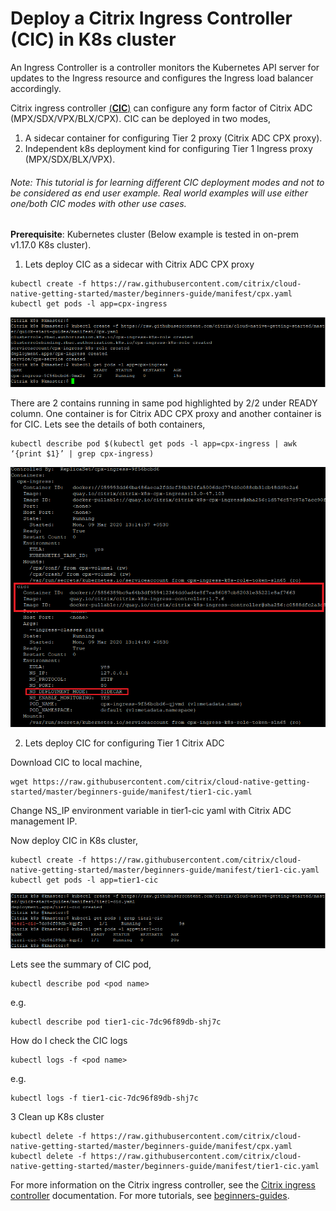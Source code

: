 # Deploy a Citrix Ingress Controller (CIC) in K8s cluster
An Ingress Controller is a controller monitors the Kubernetes API server for updates to the Ingress resource and configures the Ingress load balancer accordingly.

Citrix ingress controller <u>(**CIC**)</u> can configure any form factor of Citrix ADC (MPX/SDX/VPX/BLX/CPX).
CIC can be deployed in two modes, 
  1. A sidecar container for configuring Tier 2 proxy (Citrix ADC CPX proxy).
  2. Independent k8s deployment kind for configuring Tier 1 Ingress proxy (MPX/SDX/BLX/VPX).

###### Note: This tutorial is for learning different CIC deployment modes and not to be considered as end user example. Real world examples will use either one/both CIC modes with other use cases. 
**Prerequisite**: Kubernetes cluster (Below example is tested in on-prem v1.17.0 K8s cluster).

1. Lets deploy CIC as a sidecar with Citrix ADC CPX proxy
```
kubectl create -f https://raw.githubusercontent.com/citrix/cloud-native-getting-started/master/beginners-guide/manifest/cpx.yaml
kubectl get pods -l app=cpx-ingress
```
![tier2-cic](images/tier2-cpx.png)


There are 2 contains running in same pod highlighted by 2/2 under READY column. One container is for Citrix ADC CPX proxy and another container is for CIC.
Lets see the details of both containers,
```
kubectl describe pod $(kubectl get pods -l app=cpx-ingress | awk ‘{print $1}’ | grep cpx-ingress)
```
![tier2-cic-pod](images/tier2-cic-pod.png)

2. Lets deploy CIC for configuring Tier 1 Citrix ADC

Download CIC to local machine,
```
wget https://raw.githubusercontent.com/citrix/cloud-native-getting-started/master/beginners-guide/manifest/tier1-cic.yaml
```
Change NS_IP environment variable in tier1-cic yaml with Citrix ADC management IP.

Now deploy CIC in K8s cluster,
```
kubectl create -f https://raw.githubusercontent.com/citrix/cloud-native-getting-started/master/beginners-guide/manifest/tier1-cic.yaml
kubectl get pods -l app=tier1-cic
```
![tier1-cic](images/tier1-cic.png)

Lets see the summary of CIC pod,
```
kubectl describe pod <pod name>
```
e.g.
```
kubectl describe pod tier1-cic-7dc96f89db-shj7c
```

How do I check the CIC logs
```
kubectl logs -f <pod name>
```
e.g.
```
kubectl logs -f tier1-cic-7dc96f89db-shj7c
```

3 Clean up K8s cluster
```
kubectl delete -f https://raw.githubusercontent.com/citrix/cloud-native-getting-started/master/beginners-guide/manifest/cpx.yaml
kubectl delete -f https://raw.githubusercontent.com/citrix/cloud-native-getting-started/master/beginners-guide/manifest/tier1-cic.yaml

```

For more information on the Citrix ingress controller, see the [Citrix ingress controller](https://github.com/citrix/citrix-k8s-ingress-controller) documentation. For more tutorials, see [beginners-guides](https://github.com/citrix/cloud-native-getting-started/tree/master/beginners-guide).